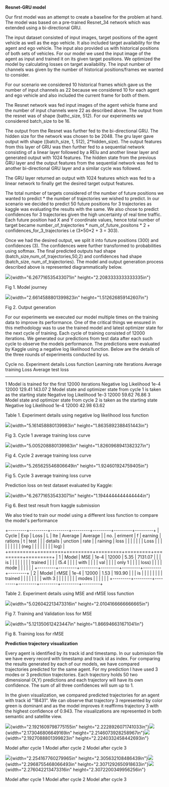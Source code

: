**Resnet-GRU model**

Our first model was an attempt to create a baseline for the problem at
hand. The model was based on a pre-trained Resnet_34 network which was
extended using a bi-directional GRU.

The input dataset consisted of input images, target positions of the
agent vehicle as well as the ego vehicle. It also included target
availability for the agent and ego vehicle. The input also provided us
with historical positions of both sets of vehicles. For our model we
used the input image of the agent as input and trained it on its given
target positions. We optimized the model by calculating losses on target
availability. The input number of channels was given by the number of
historical positions/frames we wanted to consider.

For our scenario we considered 10 historical frames which gave us the
number of input channels as 22 because we considered 10 for each agent
and ego vehicle and also included the current frame for both of them.

The Resnet network was fed input images of the agent vehicle frame and
the number of input channels were 22 as described above. The output from
the resnet was of shape (bathc_size, 512). For our experiments we
considered batch_size to be 16.

The output from the Resnet was further fed to the bi-directional GRU.
The hidden size for the network was chosen to be 2048. The gru layer
gave output with shape ((batch_size, 1, 512), 2\*hidden_size). The
output features from this layer of GRU was then further fed to a
sequential network consisting of a linear layer followed by a RElu and
another linear layer and generated output with 1024 features. The hidden
state from the previous GRU layer and the output features from the
sequential network was fed to another bi-directional GRU layer and a
similar cycle was followed.

The GRU layer returned an output with 1024 features which was fed to a
linear network to finally get the desired target output features.

The total number of targets considered of the number of future positions
we wanted to predict \* the number of trajectories we wished to predict.
In our scenario we decided to predict 50 future positions for 3
trajectories as kaggle was evaluating the results with the same. We also
chose to predict confidences for 3 trajectories given the high
uncertainty of real time traffic. Each future position had X and Y
coordinate values, hence total number of target became
number_of_trajectories \* num_of_future_positons \* 2 +
confidences_for_3\_trajectories i.e (3\*50\*2 + 3 = 303).

Once we had the desired output, we split it into future positions (300)
and confidences (3). The confidences were further transformed to
probabilities using softmax. The final predicted outputs had shape
(batch_size,num_of_trajectories,50,2) and confidences had shape
(batch_size, num_of_trajectories). The model and output generation
process described above is represented diagrammatically below.

![](media/image9.png){width="6.267716535433071in"
height="2.2083333333333335in"}

Fig 1. Model journey

![](media/image8.png){width="2.6614588801399823in"
height="1.512626859142607in"}

Fig 2. Output generation

For our experiments we executed our model multiple times on the training
data to improve its performance. One of the critical things we ensured
in this methodology was to use the trained model and latest optimizer
state for the next cycle of training. Each cycle of training consisted
of 12000 iterations. We generated our predictions from test data after
each such cycle to observe the models performance. The predictions were
evaluated by Kaggle using a negative log likelihood function. Below are
the details of the three rounds of experiments conducted by us.

  Cycle no.   Experiment details                                                            Loss function             Learning rate   Iterations   Average training Loss   Average test loss
  ----------- ----------------------------------------------------------------------------- ------------------------- --------------- ------------ ----------------------- -------------------
  1           Model is trained for the first 12000 iterations                               Negative log Likelihood   1e-4            12000        129.41                  143.07
  2           Model state and optimizer state from cycle 1 is taken as the starting state   Negative log Likelihood   1e-3            12000        59.62                   76.86
  3           Model state and optimizer state from cycle 2 is taken as the starting state   Negative log Likelihood   1e-4            12000        42.98                   63.62

Table 1. Experiment details using negative log likelihood loss function

![](media/image6.png){width="5.161458880139983in"
height="1.8635892388451443in"}

Fig 3. Cycle 1 average training loss curve

![](media/image3.png){width="5.005208880139983in"
height="1.8260968941382327in"}

Fig 4. Cycle 2 average training loss curve

![](media/image14.png){width="5.265625546806649in"
height="1.924601924759405in"}

Fig 5. Cycle 3 average training loss curve

Prediction loss on test dataset evaluated by Kaggle:

![](media/image1.png){width="6.267716535433071in"
height="1.1944444444444444in"}

Fig 6. Best test result from kaggle submission

We also tried to train our model using a different loss function to
compare the model's performance

+---------+---------+---------+---------+---------+---------+---------+
| Cycle   | Exp     | Loss    | L       | Ite     | Average | Average |
| no.     | eriment | f       | earning | rations | t       | test    |
|         | details | unction | rate    |         | raining | loss    |
|         |         |         |         |         | Loss    |         |
|         |         |         |         |         |         | (neg    |
|         |         |         |         |         |         | log)    |
+=========+=========+=========+=========+=========+=========+=========+
| 1       | Model   | MSE     | 1e-4    | 12000   | 5.35    | 7131.07 |
|         | is      |         |         |         |         |         |
|         | trained |         |         |         | (5.4    |         |
|         | with    |         |         |         | val     |         |
|         | only 1  |         |         |         | loss)   |         |
|         | mode    |         |         |         |         |         |
+---------+---------+---------+---------+---------+---------+---------+
| 2       | Model   | rMSE    | 1e-4    | 12000   | 1.53    | 193.90  |
|         | is      |         |         |         |         |         |
|         | trained |         |         |         |         |         |
|         | with 3  |         |         |         |         |         |
|         | modes   |         |         |         |         |         |
+---------+---------+---------+---------+---------+---------+---------+

Table 2. Experiment details using MSE and rMSE loss function

![](media/image4.png){width="5.026042213473316in"
height="2.0104166666666665in"}

Fig 7. Training and Validation loss for MSE

![](media/image7.png){width="5.121350612423447in"
height="1.866946631671041in"}

Fig 8. Training loss for rMSE

**Prediction trajectory visualization**

Every agent is identified by its track id and timestamp. In our
submission file we have every record with timestamp and track id as
index. For comparing the results generated by each of our models, we
have compared trajectories predicted for the same agent. For my
prediction I have used 3 modes or 3 prediction trajectories. Each
trajectory holds 50 two dimensional (X,Y) predictions and each
trajectory will have its own confidence. The sum of all three
confidences will sum up to 1.

In the given visualization, we compared predicted trajectories for an
agent with track id "18431". We can observe that trajectory 3
represented by color green is dominant and as the model improves it
reaffirms trajectory 3 with the highest confidence of 0.943. The
visualizations are represented in both semantic and satellite view.

![](media/image2.png){width="2.1921609798775155in"
height="2.2228926071741033in"}![](media/image11.png){width="2.173046806649169in"
height="2.2146073928258967in"}![](media/image5.png){width="2.1927088801399823in"
height="2.2240332458442693in"}

Model after cycle 1 Model after cycle 2 Model after cycle 3

![](media/image10.png){width="2.254167760279965in"
height="2.305632108486439in"}![](media/image13.png){width="2.2968755468066493in"
height="2.3071292650918633in"}![](media/image12.png){width="2.276042213473316in"
height="2.3072200349956256in"}

Model after cycle 1 Model after cycle 2 Model after cycle 3
